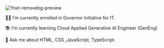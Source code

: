 
![Yoxt-removebg-preview](https://github.com/moiz257/moiz257/assets/168088647/d7a8bc06-c730-4d9b-9946-b8f301b7939c)




👨‍🎓 I’m currently enrolled in Governor Initiative for IT.

📚 I’m currently learning Cloud Applied Generative AI Engineer (GenEng).

💬 Ask me about HTML, CSS ,JavaScript, TypeScript.



<a href="https://www.linkedin.com/in/moiz-ali-20b280274/">
                <i class='bx bxl-linkedin-square'><i>
 </a>








 
